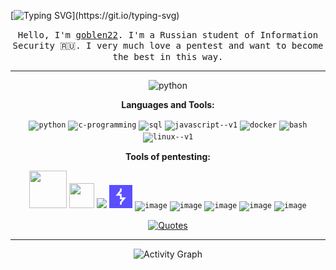 [![Typing SVG](https://readme-typing-svg.herokuapp.com?font=Fira+Code&weight=500&size=26&pause=1000&color=F70807&width=800&height=50&lines=echo+%22%5B%2B%5D+Starting+penetration%22;nmap+-sS+192.168.1.0%2F24+%3E+scan.txt+%26%26;gobuster+dir+-u+http%3A%2F%2F192.168.1.100+-w+common.txt;ssh+-i+id_rsa+root%40target.com;echo+%22%5B!%5D+System+compromised!%22;We'll+keep+an+eye+on+you!!!)](https://git.io/typing-svg)

<p align="center">
  <samp>
Hello, I'm <a href="https://nerd.az/wp-content/uploads/2020/07/21888938.gif" target="_blank">goblen22</a>. I'm a Russian student of Information Security 🇷🇺. I very much love a pentest and want to become the best in this way.
</p> 
    
---

<div align="center">

<img width="400" height="400" src="https://media.tenor.com/Zp9f2I9FpFcAAAAM/anonimous-hacker.gif" alt="python"/>

**Languages and Tools:**
  
<code><img width="40" height="40" src="https://img.icons8.com/fluency/48/python.png" alt="python"/></code>
<code><img width="40" height="40" src="https://img.icons8.com/fluency/48/c-programming.png" alt="c-programming"/></code>
<code><img width="40" height="40" src="https://img.icons8.com/fluency/48/sql.png" alt="sql"/></code>
<code><img width="40" height="40" src="https://img.icons8.com/color/48/javascript--v1.png" alt="javascript--v1"/></code>
<code><img width="40" height="40" src="https://img.icons8.com/color/48/docker.png" alt="docker"/></code>
<code><img width="40" height="40" src="https://img.icons8.com/fluency/48/bash.png" alt="bash"/></code>
<code><img width="40" height="40" src="https://img.icons8.com/color/48/linux--v1.png" alt="linux--v1"/></code>


**Tools of pentesting:**

<code><img width="60" height="60" src="https://upload.wikimedia.org/wikipedia/commons/7/73/Logo_nmap.png" /></code>
<code><img width="40" height="40" src="https://img.icons8.com/fluency/48/metasploit.png" /></code>
<code><img width="40" heigth="40" src="https://upload.wikimedia.org/wikipedia/commons/b/ba/Hashcat-icon.png?20250114151431"/></code>
<code><img width="37" heigth="37" src="images/icon.png"/></code>
<code><img width="43" heigth="43" alt="image" src="https://upload.wikimedia.org/wikipedia/commons/thumb/2/2b/Kali-dragon-icon.svg/1200px-Kali-dragon-icon.svg.png"/></code>
<code><img width="37" heigth="37" alt="image" src="https://encrypted-tbn0.gstatic.com/images?q=tbn:ANd9GcQI-cJSvu8r4VvJsZx3KQ4qwDf1witz4PFyaA&s"/></code>
<code><img width="37" heigth="37" alt="image" src="https://github.com/vanhauser-thc/thc-hydra/blob/master/xhydra.png"/></code>
<code><img width="37" heigth="37" alt="image" src="https://images.icon-icons.com/3053/PNG/512/postman_macos_bigsur_icon_189815.png"/></code>
<code><img width="60" heigth="60" alt="image" src="https://i.redd.it/g6aru443rs3d1.jpeg" /></code>

[![Quotes](https://quotes-github-readme.vercel.app/api?type=horizontal&theme=dark&quoteColor=ff0000&authorColor=ff0000)](https://github.com/piyushsuthar/github-readme-quotes)

---

![Activity Graph](https://github-readme-activity-graph.vercel.app/graph?username=goblen22&height=300&line=ff0000&point=ff0000&area_color=ff000020&color=ff0000&title_color=ff0000&bg_color=00000000&hide_border=true)

</div>
